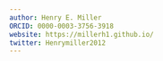 ```yaml
---
author: Henry E. Miller
ORCID: 0000-0003-3756-3918
website: https://millerh1.github.io/
twitter: Henrymiller2012
---
```

